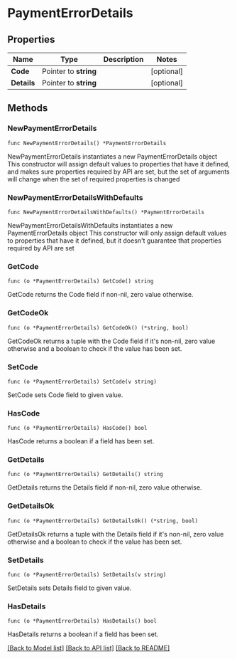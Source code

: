 # PaymentErrorDetails

## Properties

Name | Type | Description | Notes
------------ | ------------- | ------------- | -------------
**Code** | Pointer to **string** |  | [optional] 
**Details** | Pointer to **string** |  | [optional] 

## Methods

### NewPaymentErrorDetails

`func NewPaymentErrorDetails() *PaymentErrorDetails`

NewPaymentErrorDetails instantiates a new PaymentErrorDetails object
This constructor will assign default values to properties that have it defined,
and makes sure properties required by API are set, but the set of arguments
will change when the set of required properties is changed

### NewPaymentErrorDetailsWithDefaults

`func NewPaymentErrorDetailsWithDefaults() *PaymentErrorDetails`

NewPaymentErrorDetailsWithDefaults instantiates a new PaymentErrorDetails object
This constructor will only assign default values to properties that have it defined,
but it doesn't guarantee that properties required by API are set

### GetCode

`func (o *PaymentErrorDetails) GetCode() string`

GetCode returns the Code field if non-nil, zero value otherwise.

### GetCodeOk

`func (o *PaymentErrorDetails) GetCodeOk() (*string, bool)`

GetCodeOk returns a tuple with the Code field if it's non-nil, zero value otherwise
and a boolean to check if the value has been set.

### SetCode

`func (o *PaymentErrorDetails) SetCode(v string)`

SetCode sets Code field to given value.

### HasCode

`func (o *PaymentErrorDetails) HasCode() bool`

HasCode returns a boolean if a field has been set.

### GetDetails

`func (o *PaymentErrorDetails) GetDetails() string`

GetDetails returns the Details field if non-nil, zero value otherwise.

### GetDetailsOk

`func (o *PaymentErrorDetails) GetDetailsOk() (*string, bool)`

GetDetailsOk returns a tuple with the Details field if it's non-nil, zero value otherwise
and a boolean to check if the value has been set.

### SetDetails

`func (o *PaymentErrorDetails) SetDetails(v string)`

SetDetails sets Details field to given value.

### HasDetails

`func (o *PaymentErrorDetails) HasDetails() bool`

HasDetails returns a boolean if a field has been set.


[[Back to Model list]](../../README.md#documentation-for-models) [[Back to API list]](../../README.md#documentation-for-api-endpoints) [[Back to README]](../../README.md)


